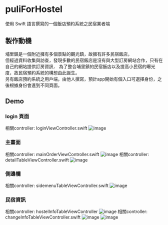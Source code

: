 # puliForHostel
  使用 Swift 語言撰寫的一個飯店預約系統之民宿業者端
 
 
## 製作動機
  埔里鎮是一個附近擁有多個景點的觀光鎮，故擁有許多民宿飯店，<br>但經過資料收集與訪查，發現多數的民宿飯店是沒有與大型訂房網站合作，只有在自己的網站提供訂房資訊．
  為了整合埔里鎮的民宿飯店以及提高小民宿的曝光度，故民宿預約系統的構想由此誕生。<br>另有飯店預約系統之用戶端，由他人撰寫，預計app開始有個入口可選擇身份，之後根據身份會進到不同頁面。
 
 
## Demo

### login 頁面
相關controller: loginViewController.swift 
![image](https://github.com/essentialSeagull/puliForHostel/blob/main/pics/login.png)

### 主畫面
相關controller: mainOrderViewController.swift
![image](https://github.com/essentialSeagull/puliForHostel/blob/main/pics/%E5%9C%96%E7%89%87%201.png)
相關controller: detailTableViewController.swift
![image](https://github.com/essentialSeagull/puliForHostel/blob/main/pics/%E5%9C%96%E7%89%87%202.png)

### 側邊欄
相關controller: sidemenuTableViewController.swift
![image](https://github.com/essentialSeagull/puliForHostel/blob/main/pics/%E5%9C%96%E7%89%87%203.png)

### 民宿資訊
相關controller: hostelInfoTableViewController
![image](https://github.com/essentialSeagull/puliForHostel/blob/main/pics/%E5%9C%96%E7%89%87%204.png)
相關controller: changeInfoTableViewController.swift
![image](https://github.com/essentialSeagull/puliForHostel/blob/main/pics/%E5%9C%96%E7%89%87%205.png)
![image](https://github.com/essentialSeagull/puliForHostel/blob/main/pics/%E5%9C%96%E7%89%87%206.png)
